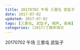 ```yaml
---
title: 20170702 午场 三里屯 武坠子
date: 2017-07-02
updated: 2017-07-02
tags: [三里屯, 武坠子, 相声, 高峰] 
categories: (2017)丁酉年场次 
---
```

20170702 午场 三里屯 武坠子

